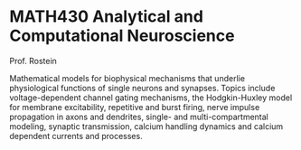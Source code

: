 # MATH430 Analytical and Computational Neuroscience 

Prof. Rostein

Mathematical models for biophysical mechanisms that underlie physiological functions of single neurons and synapses. Topics include voltage-dependent channel gating mechanisms, the Hodgkin-Huxley model for membrane excitability, repetitive and burst firing, nerve impulse propagation in axons and dendrites, single- and multi-compartmental modeling, synaptic transmission, calcium handling dynamics and calcium dependent currents and processes.
